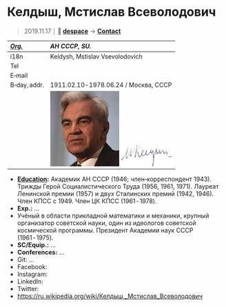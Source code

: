# Келдыш, Мстислав Всеволодович
> 2019.11.17 ┊ **🚀 [despace](index.md)** → **[Contact](contact.md)**

|*[Org.](contact.md)*|*АН СССР, SU.*|
|:--|:--|
|i18n| Keldysh, Mstislav Vsevolodovich |
|Tel|  |
|E‑mail|  |
|B‑day, addr.| 1911.02.10 ‑ 1978.06.24 / Москва, СССР |
|| [![](f/contact/k/keldysh_001_photo_thumb.jpg)](f/contact/k/keldysh_001_photo.jpg) [![](f/contact/k/keldysh_001_sign_thumb.jpg)](f/contact/k/keldysh_001_sign.png) |

   - **[Education](edu.md):** Академик АН СССР (1946; член‑корреспондент 1943). Трижды Герой Социалистического Труда (1956, 1961, 1971). Лауреат Ленинской премии (1957) и двух Сталинских премий (1942, 1946). Член КПСС с 1949. Член ЦК КПСС (1961 ‑ 1978).
   - **Exp.:** …
   - Учёный в области прикладной математики и механики, крупный организатор советской науки, один из идеологов советской космической программы. Президент Академии наук СССР (1961 ‑ 1975).
   - **SC/Equip.:** …
   - **Conferences:** …
   - Git: …
   - Facebook: 
   - Instagram: 
   - LinkedIn: 
   - Twitter: 
   - <https://ru.wikipedia.org/wiki/Келдыш,_Мстислав_Всеволодович>
